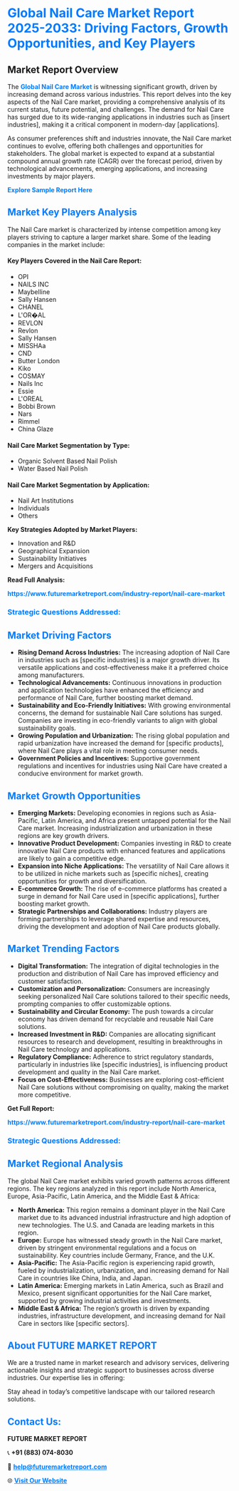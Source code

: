 <h1 style="color: #007BFF;">Global Nail Care Market Report 2025-2033: Driving Factors, Growth Opportunities, and Key Players</h1>

<section id="overview">
<h2>Market Report Overview</h2>
<p>The <a href="https://www.futuremarketreport.com/industry-report/nail-care-market" style="color: #007BFF; text-decoration: none;"><strong>Global Nail Care Market</strong></a> is witnessing significant growth, driven by increasing demand across various industries. This report delves into the key aspects of the Nail Care market, providing a comprehensive analysis of its current status, future potential, and challenges. The demand for Nail Care has surged due to its wide-ranging applications in industries such as [insert industries], making it a critical component in modern-day [applications].</p>
<p>As consumer preferences shift and industries innovate, the Nail Care market continues to evolve, offering both challenges and opportunities for stakeholders. The global market is expected to expand at a substantial compound annual growth rate (CAGR) over the forecast period, driven by technological advancements, emerging applications, and increasing investments by major players.</p>
</section>

<section id="overview">
<p><a href="https://www.futuremarketreport.com/request-sample/reportId=86099" style="color: #007BFF; text-decoration: none;"><strong>Explore Sample Report Here</strong></a></p>
</section>

<section id="key-players">
<h2 style="color: #007BFF;">Market Key Players Analysis</h2>
<p>The Nail Care market is characterized by intense competition among key players striving to capture a larger market share. Some of the leading companies in the market include:</p>
<h4>Key Players Covered in the Nail Care Report:</h4>
<ul><li>OPI</li><li>NAILS INC</li><li>Maybelline</li><li>Sally Hansen</li><li>CHANEL</li><li>L&#039;OR�AL</li><li>REVLON</li><li>Revlon</li><li>Sally Hansen</li><li>MISSHAa</li><li>CND</li><li>Butter London</li><li>Kiko</li><li>COSMAY</li><li>Nails Inc</li><li>Essie</li><li>L&#039;OREAL</li><li>Bobbi Brown</li><li>Nars</li><li>Rimmel</li><li>China Glaze</li></ul>
<h4>Nail Care Market Segmentation by Type:</h4>
<ul><li>Organic Solvent Based Nail Polish</li><li>Water Based Nail Polish</li></ul>

<h4>Nail Care Market Segmentation by Application:</h4>
<ul><li>Nail Art Institutions</li><li>Individuals</li><li>Others</li></ul>
<p><strong>Key Strategies Adopted by Market Players:</strong></p>
<ul>
<li>Innovation and R&D</li>
<li>Geographical Expansion</li>
<li>Sustainability Initiatives</li>
<li>Mergers and Acquisitions</li>
</ul>
</section>

<section>
<p><strong>Read Full Analysis: </strong></p><a href="https://www.futuremarketreport.com/industry-report/nail-care-market" style="color: #007BFF; text-decoration: none;"><strong>https://www.futuremarketreport.com/industry-report/nail-care-market</strong></a>
<h3 style="color: #007BFF;">Strategic Questions Addressed:</h3>
</section>

<section id="driving-factors">
<h2 style="color: #007BFF;">Market Driving Factors</h2>
<ul>
<li><strong>Rising Demand Across Industries:</strong> The increasing adoption of Nail Care in industries such as [specific industries] is a major growth driver. Its versatile applications and cost-effectiveness make it a preferred choice among manufacturers.</li>
<li><strong>Technological Advancements:</strong> Continuous innovations in production and application technologies have enhanced the efficiency and performance of Nail Care, further boosting market demand.</li>
<li><strong>Sustainability and Eco-Friendly Initiatives:</strong> With growing environmental concerns, the demand for sustainable Nail Care solutions has surged. Companies are investing in eco-friendly variants to align with global sustainability goals.</li>
<li><strong>Growing Population and Urbanization:</strong> The rising global population and rapid urbanization have increased the demand for [specific products], where Nail Care plays a vital role in meeting consumer needs.</li>
<li><strong>Government Policies and Incentives:</strong> Supportive government regulations and incentives for industries using Nail Care have created a conducive environment for market growth.</li>
</ul>
</section>

<section id="growth-opportunities">
<h2 style="color: #007BFF;">Market Growth Opportunities</h2>
<ul>
<li><strong>Emerging Markets:</strong> Developing economies in regions such as Asia-Pacific, Latin America, and Africa present untapped potential for the Nail Care market. Increasing industrialization and urbanization in these regions are key growth drivers.</li>
<li><strong>Innovative Product Development:</strong> Companies investing in R&D to create innovative Nail Care products with enhanced features and applications are likely to gain a competitive edge.</li>
<li><strong>Expansion into Niche Applications:</strong> The versatility of Nail Care allows it to be utilized in niche markets such as [specific niches], creating opportunities for growth and diversification.</li>
<li><strong>E-commerce Growth:</strong> The rise of e-commerce platforms has created a surge in demand for Nail Care used in [specific applications], further boosting market growth.</li>
<li><strong>Strategic Partnerships and Collaborations:</strong> Industry players are forming partnerships to leverage shared expertise and resources, driving the development and adoption of Nail Care products globally.</li>
</ul>
</section>

<section id="trending-factors">
<h2 style="color: #007BFF;">Market Trending Factors</h2>
<ul>
<li><strong>Digital Transformation:</strong> The integration of digital technologies in the production and distribution of Nail Care has improved efficiency and customer satisfaction.</li>
<li><strong>Customization and Personalization:</strong> Consumers are increasingly seeking personalized Nail Care solutions tailored to their specific needs, prompting companies to offer customizable options.</li>
<li><strong>Sustainability and Circular Economy:</strong> The push towards a circular economy has driven demand for recyclable and reusable Nail Care solutions.</li>
<li><strong>Increased Investment in R&D:</strong> Companies are allocating significant resources to research and development, resulting in breakthroughs in Nail Care technology and applications.</li>
<li><strong>Regulatory Compliance:</strong> Adherence to strict regulatory standards, particularly in industries like [specific industries], is influencing product development and quality in the Nail Care market.</li>
<li><strong>Focus on Cost-Effectiveness:</strong> Businesses are exploring cost-efficient Nail Care solutions without compromising on quality, making the market more competitive.</li>
</ul>
</section>

<section>
<p><strong>Get Full Report: </strong></p><a href="https://www.futuremarketreport.com/industry-report/nail-care-market" style="color: #007BFF; text-decoration: none;"><strong>https://www.futuremarketreport.com/industry-report/nail-care-market</strong></a>
<h3 style="color: #007BFF;">Strategic Questions Addressed:</h3>
</section>


<section id="regional-analysis">
<h2 style="color: #007BFF;">Market Regional Analysis</h2>
<p>The global Nail Care market exhibits varied growth patterns across different regions. The key regions analyzed in this report include North America, Europe, Asia-Pacific, Latin America, and the Middle East & Africa:</p>
<ul>
<li><strong>North America:</strong> This region remains a dominant player in the Nail Care market due to its advanced industrial infrastructure and high adoption of new technologies. The U.S. and Canada are leading markets in this region.</li>
<li><strong>Europe:</strong> Europe has witnessed steady growth in the Nail Care market, driven by stringent environmental regulations and a focus on sustainability. Key countries include Germany, France, and the U.K.</li>
<li><strong>Asia-Pacific:</strong> The Asia-Pacific region is experiencing rapid growth, fueled by industrialization, urbanization, and increasing demand for Nail Care in countries like China, India, and Japan.</li>
<li><strong>Latin America:</strong> Emerging markets in Latin America, such as Brazil and Mexico, present significant opportunities for the Nail Care market, supported by growing industrial activities and investments.</li>
<li><strong>Middle East & Africa:</strong> The region’s growth is driven by expanding industries, infrastructure development, and increasing demand for Nail Care in sectors like [specific sectors].</li>
</ul>
</section>

<footer>
<h2 style="color: #007BFF;">About FUTURE MARKET REPORT</h2>
<p>We are a trusted name in market research and advisory services, delivering actionable insights and strategic support to businesses across diverse industries. Our expertise lies in offering:</p>

<p>Stay ahead in today’s competitive landscape with our tailored research solutions.</p>

<h2 style="color: #007BFF;">Contact Us:</h2>
<p><strong>FUTURE MARKET REPORT</strong></p>
<p>📞 <strong>+91 (883) 074-8030</strong></p>
<p>📧 <strong><a href="mailto:help@futuremarketreport.com" style="color: #007BFF;">help@futuremarketreport.com</a></strong></p>
<p>🌐 <strong><a href="https://www.futuremarketreport.com/" style="color: #007BFF;">Visit Our Website</a></strong></p>
</footer>